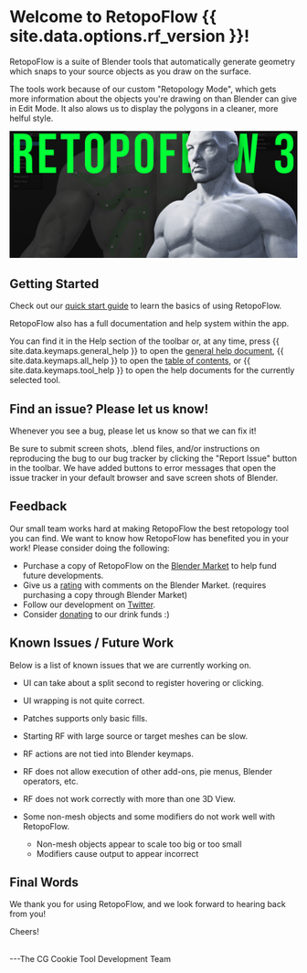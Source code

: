 # Welcome to RetopoFlow&nbsp;{{ site.data.options.rf_version }}!

RetopoFlow is a suite of Blender tools that automatically generate geometry which snaps to your source objects as you draw on the surface. 

The tools work because of our custom "Retopology Mode", which gets more information about the objects you're drawing on than Blender can give in Edit Mode. It also alows us to display the polygons in a cleaner, more helful style. 



![feature](retopoflow_3_feature.png)

## Getting Started

Check out our [quick start guide](quick_start.md) to learn the basics of using RetopoFlow.

RetopoFlow also has a full documentation and help system within the app.

You can find it in the Help section of the toolbar or, at any time, press {{ site.data.keymaps.general_help }} to open the [general help document](general.md), {{ site.data.keymaps.all_help }} to open the [table of contents](table_of_contents.md), or {{ site.data.keymaps.tool_help }} to open the help documents for the currently selected tool.


## Find an issue? Please let us know!

Whenever you see a bug, please let us know so that we can fix it!

Be sure to submit screen shots, .blend files, and/or instructions on reproducing the bug to our bug tracker by clicking the "Report Issue" button in the toolbar.
We have added buttons to error messages that open the issue tracker in your default browser and save screen shots of Blender.


## Feedback

Our small team works hard at making RetopoFlow the best retopology tool you can find. We want to know how RetopoFlow has benefited you in your work! Please consider doing the following:

- Purchase a copy of RetopoFlow on the [Blender Market](https://blendermarket.com/products/retopoflow) to help fund future developments.
- Give us a [rating](https://blendermarket.com/products/retopoflow/ratings) with comments on the Blender Market. (requires purchasing a copy through Blender Market)
- Follow our development on [Twitter](https://twitter.com/RetopoFlow).
- Consider [donating](https://paypal.me/gfxcoder/) to our drink funds :)


## Known Issues / Future Work

Below is a list of known issues that we are currently working on.

- UI can take about a split second to register hovering or clicking.
- UI wrapping is not quite correct.
- Patches supports only basic fills.
- Starting RF with large source or target meshes can be slow.
- RF actions are not tied into Blender keymaps.
- RF does not allow execution of other add-ons, pie menus, Blender operators, etc.
- RF does not work correctly with more than one 3D View.
- Some non-mesh objects and some modifiers do not work well with RetopoFlow.

    - Non-mesh objects appear to scale too big or too small
    - Modifiers cause output to appear incorrect


## Final Words

We thank you for using RetopoFlow, and we look forward to hearing back from you!

Cheers!

<br>
---The CG Cookie Tool Development Team




